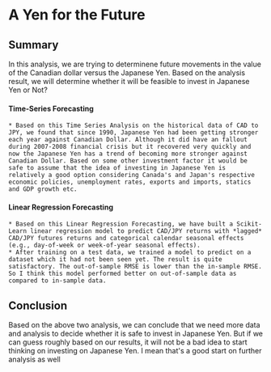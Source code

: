 # A Yen for the Future

## Summary
In this analysis, we are trying to determinene future movements in the value of the Canadian dollar versus the Japanese Yen. Based on the analysis result, we will determine whether it will be feasible to invest in Japanese Yen or Not?

#### Time-Series Forecasting
    * Based on this Time Series Analysis on the historical data of CAD to JPY, we found that since 1990, Japanese Yen had been getting stronger each year against Canadian Dollar. Although it did have an fallout during 2007-2008 financial crisis but it recovered very quickly and now the Japanese Yen has a trend of becoming more stronger against Canadian Dollar. Based on some other investment factor it would be safe to assume that the idea of investing in Japanese Yen is relatively a good option considering Canada's and Japan's respective economic policies, unemployment rates, exports and imports, statics and GDP growth etc.


#### Linear Regression Forecasting
    * Based on this Linear Regression Forecasting, we have built a Scikit-Learn linear regression model to predict CAD/JPY returns with *lagged* CAD/JPY futures returns and categorical calendar seasonal effects (e.g., day-of-week or week-of-year seasonal effects).
    * After training on a test data, we trained a model to predict on a dataset which it had not been seen yet. The result is quite satisfactory. The out-of-sample RMSE is lower than the in-sample RMSE. So I think this model performed better on out-of-sample data as compared to in-sample data.
    
## Conclusion
Based on the above two analysis, we can conclude that we need more data and analysis to decide whether it is safe to invest in Japanese Yen. But if we can guess roughly based on our results, it will not be a bad idea to start thinking on investing on Japanese Yen. I mean that's a good start on further analysis as well